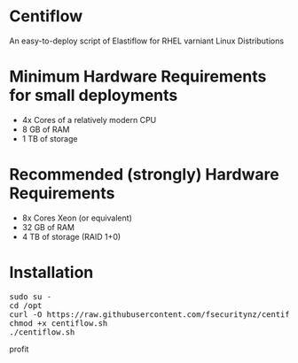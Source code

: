 # Centiflow
An easy-to-deploy script of Elastiflow for RHEL varniant Linux Distributions


# Minimum Hardware Requirements for small deployments
- 4x Cores of a relatively modern CPU
- 8 GB of RAM
- 1 TB of storage


# Recommended (strongly) Hardware Requirements
- 8x Cores Xeon (or equivalent)
- 32 GB of RAM
- 4 TB of storage (RAID 1+0)

# Installation
<pre>
sudo su -
cd /opt
curl -O https://raw.githubusercontent.com/fsecuritynz/centiflow/main/centiflow.sh
chmod +x centiflow.sh
./centiflow.sh
</pre>

profit
